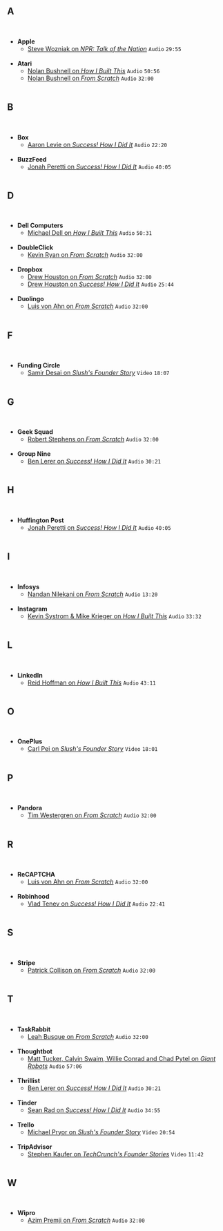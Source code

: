 ## A
&nbsp;
- **Apple**
  - [Steve Wozniak on *NPR: Talk of the Nation*](https://www.npr.org/templates/story/story.php?storyId=6167297) `Audio` `29:55`  
&nbsp;
- **Atari**
  - [Nolan Bushnell on *How I Built This*](https://player.fm/series/how-i-built-this-with-guy-raz/atari-chuck-e-cheeses-nolan-bushnell) `Audio` `50:56`
  - [Nolan Bushnell on *From Scratch*](https://player.fm/series/from-scratch-30101/nolan-bushnell) `Audio` `32:00`  
&nbsp;
## B
&nbsp;
- **Box**
  - [Aaron Levie on *Success! How I Did It*](https://player.fm/series/success-how-i-did-it-1761353/box-ceo-i-built-a-25-billion-company-and-took-it-public-at-age-29-but-it-was-insanely-hard) `Audio` `22:20`  
&nbsp;
- **BuzzFeed**
  - [Jonah Peretti on *Success! How I Did It*](https://player.fm/series/success-how-i-did-it-1761353/buzzfeed-and-huffington-post-founder-jonah-peretti-how-i-turned-an-instant-messenger-bot-into-a-15-billion-media-empire) `Audio` `40:05`  
&nbsp;
## D
&nbsp;
- **Dell Computers**
  - [Michael Dell on *How I Built This*](https://player.fm/series/how-i-built-this-with-guy-raz/dell-computers-michael-dell) `Audio` `50:31`  
&nbsp;
- **DoubleClick**
  - [Kevin Ryan on *From Scratch*](https://player.fm/series/from-scratch-30101/kevin-ryan) `Audio` `32:00`  
&nbsp;
- **Dropbox**
  - [Drew Houston on *From Scratch*](https://player.fm/series/from-scratch-30101/drew-houston) `Audio` `32:00`
  - [Drew Houston on *Success! How I Did It*](https://player.fm/series/success-how-i-did-it-1761353/dropbox-ceo-how-i-built-a-10-billion-company-in-my-20s) `Audio` `25:44`  
&nbsp;
- **Duolingo**
  - [Luis von Ahn on *From Scratch*](https://player.fm/series/from-scratch-30101/luis-von-ahn) `Audio` `32:00`  
&nbsp;
## F
&nbsp;
- **Funding Circle**
  - [Samir Desai on *Slush's Founder Story*](https://www.youtube.com/watch?v=fzextuEOEA4) `Video` `18:07`  
&nbsp;
## G
&nbsp;
- **Geek Squad**
  - [Robert Stephens on *From Scratch*](https://player.fm/series/from-scratch-30101/robert-stephens) `Audio` `32:00`  
&nbsp;
- **Group Nine**
  - [Ben Lerer on *Success! How I Did It*](https://player.fm/series/success-how-i-did-it-1761353/group-nine-ceo-how-i-turned-an-email-for-civilized-bros-into-a-600-million-empire) `Audio` `30:21`  
&nbsp;
## H
&nbsp;
- **Huffington Post**
  - [Jonah Peretti on *Success! How I Did It*](https://player.fm/series/success-how-i-did-it-1761353/buzzfeed-and-huffington-post-founder-jonah-peretti-how-i-turned-an-instant-messenger-bot-into-a-15-billion-media-empire) `Audio` `40:05`  
&nbsp;
## I
&nbsp;
- **Infosys**
  - [Nandan Nilekani on *From Scratch*](https://player.fm/series/from-scratch-30101/nandan-nilekani) `Audio` `13:20`  
&nbsp;
- **Instagram**
  - [Kevin Systrom & Mike Krieger on *How I Built This*](https://player.fm/series/how-i-built-this-with-guy-raz/instagram-kevin-systrom-mike-krieger-98iAhuOIQGDw1doL) `Audio` `33:32`  
&nbsp;
## L
&nbsp;
- **LinkedIn**
  - [Reid Hoffman on *How I Built This*](https://player.fm/series/how-i-built-this-with-guy-raz/linkedin-reid-hoffman) `Audio` `43:11`  
&nbsp;
## O
&nbsp;
- **OnePlus**
  - [Carl Pei on *Slush's Founder Story*](https://www.youtube.com/watch?v=po1K8Kb5CwE) `Video` `18:01`  
&nbsp;
## P
&nbsp;
- **Pandora**
  - [Tim Westergren on *From Scratch*](https://player.fm/series/from-scratch-30101/tim-westergren) `Audio` `32:00`  
&nbsp;
## R
&nbsp;
- **ReCAPTCHA**
  - [Luis von Ahn on *From Scratch*](https://player.fm/series/from-scratch-30101/luis-von-ahn) `Audio` `32:00`  
&nbsp;
- **Robinhood**
  - [Vlad Tenev on *Success! How I Did It*](https://player.fm/series/success-how-i-did-it-1761353/robinhood-ceo-how-i-was-rejected-by-75-investors-but-still-built-a-13-billion-app) `Audio` `22:41`  
&nbsp;
## S
&nbsp;
- **Stripe**
  - [Patrick Collison on *From Scratch*](https://player.fm/series/from-scratch-30101/patrick-collison) `Audio` `32:00`  
&nbsp;
## T
&nbsp;
- **TaskRabbit**
  - [Leah Busque on *From Scratch*](https://player.fm/series/from-scratch-30101/leah-busque) `Audio` `32:00`  
&nbsp;
- **Thoughtbot**
  - [Matt Tucker, Calvin Swaim, Willie Conrad and Chad Pytel on *Giant Robots*](https://player.fm/series/series-1401629/262-the-thought-behind-the-bot) `Audio` `57:06`  
&nbsp;
- **Thrillist**
  - [Ben Lerer on *Success! How I Did It*](https://player.fm/series/success-how-i-did-it-1761353/group-nine-ceo-how-i-turned-an-email-for-civilized-bros-into-a-600-million-empire) `Audio` `30:21`  
&nbsp;
- **Tinder**
  - [Sean Rad on *Success! How I Did It*](https://player.fm/series/success-how-i-did-it-1761353/tinder-founder-what-its-really-like-to-build-a-3-billion-startup-in-your-20s) `Audio` `34:55`  
&nbsp;
- **Trello**
  - [Michael Pryor on *Slush's Founder Story*](https://www.youtube.com/watch?v=Q4A0kgwlDeQ) `Video` `20:54`  
&nbsp;
- **TripAdvisor**
  - [Stephen Kaufer on *TechCrunch's Founder Stories*](https://www.youtube.com/watch?v=5JBa9ZH1i1M) `Video` `11:42`  
&nbsp;
## W
&nbsp;
- **Wipro**
  - [Azim Premji on *From Scratch*](https://player.fm/series/from-scratch-30101/azim-premji) `Audio` `32:00`  
&nbsp;
